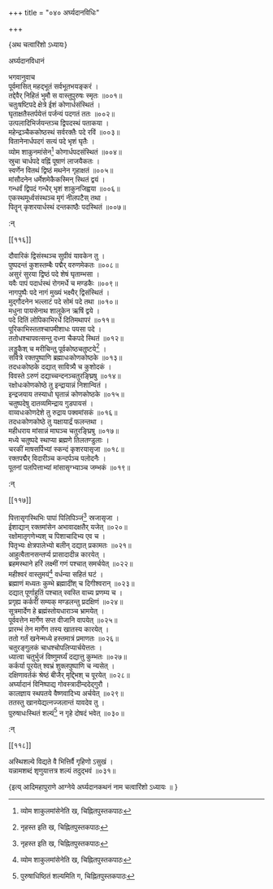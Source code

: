 +++
title = "०४० अर्घ्यदानविधिः"

+++

\{अथ चत्वारिंशो ऽध्यायः\}

अर्घ्यदानविधानं  
    
भगवानुवाच  
पूर्वमासित् महद्भूतं सर्वभूतभयङ्करं ।  
तद्देवैर् निहितं भुमौ स वास्तुपुरुषः स्मृतः   ॥००१॥  
चतुःषष्टिपदे क्षेत्रे ईशं कोणार्धसंस्थितं   ।  
घृताक्षतैस्तर्पयेत्तं पर्जन्यं पदगतं ततः   ॥००२॥  
उत्पलादिभिर्जयन्तञ्च द्विपदस्थं पताकया ।  
महेन्द्रञ्चैककोष्ठस्थं सर्वरक्तैः पदे रविं   ॥००३॥  
वितानेनार्धपदगं सत्यं पदे भृशं घृतैः   ।  
व्योम शाकुनमांसेन[^२] कोणार्धपदसंस्थितं   ॥००४॥  
स्रुचा चार्धपदे वह्निं पूषाणं लाजयैकतः   ।  
स्वर्णेन वितथं द्विष्ठं मथनेन गृहाक्षतं   ॥००५॥  
मांसौदनेन धर्मेशमेकैकस्मिन् स्थितं द्वयं ।  
गन्धर्वं द्विपदं गन्धैर् भृशं शाकुनजिह्वया   ॥००६॥  
एकस्थमूर्ध्वसंस्थञ्च मृगं नीलपटैस् तथा   ।  
पितॄन् कृशरयार्धस्थं दन्तकाष्ठैः पदस्थितं   ॥००७॥  
    
:न्  
    
[^१]: नृहस्त इति ख, चिह्नितपुस्तकपाठः  
    
[^२]: व्योम शाकुलमांसेनेति ख, चिह्नितपुस्तकपाठः  

[[११६]]
    
दौवारिकं द्विसंस्थञ्च सुग्रीवं यावकेन तु ।  
पुष्पदन्तं कुशस्तम्बैः पद्मैर् वरुणमेकतः   ॥००८॥  
असुरं सुरया द्विष्ठं पदे शेषं घृताम्भसा   ।  
यवैः पापं पदार्धस्थं रोगमर्धे च मण्डकैः   ॥००९॥  
नागपुष्पैः पदे नागं मुख्यं भक्ष्यैर् द्विसंस्थितं   ।  
मुद्गौदनेन भल्लाटं पदे सोमं पदे तथा ॥०१०॥  
मधुना पायसेनाथ शालूकेन ऋषिं द्वये ।  
पदे दितिं लोपिकाभिरर्धे दितिमथापरं ॥०११॥  
पूरिकाभिस्ततश्चापमीशाधः पयसा पदे ।  
ततोधश्चापवत्सन्तु दध्ना चैकपदे स्थितं ॥०१२॥  
लड्डुकैश् च मरीचिन्तु पूर्वकोष्ठचतुष्टये[^१]   ।  
सवित्रे रक्तपुष्पाणि ब्रह्माधःकोणकोष्ठके   ॥०१३॥  
तदधःकोष्ठके दद्यात् सावित्र्यै च कुशोदकं ।  
विवस्ते ऽरुणं दद्याच्चन्दनञ्चतुरङ्घ्रिषु ॥०१४॥  
रक्षोधःकोणकोष्ठे तु इन्द्रायान्नं निशान्वितं   ।  
इन्द्रजयाय तस्याधो घृतान्नं कोणकोष्ठके ॥०१५॥  
चतुष्पदेषु दातव्यमिन्द्राय गुडपायसं ।  
वाय्वधःकोणदेशे तु रुद्राय पक्वमांसकं ॥०१६॥  
तदधःकोणकोष्ठे तु यक्षायार्द्रं फलन्तथा   ।  
महीधराय मांसान्नं माघञ्च चतुरङ्घ्रिषु   ॥०१७॥  
मध्ये चतुष्पदे स्थाप्या ब्रह्मणे तिलतण्डुलाः   ।  
चरकीं माषसर्पिभ्यां स्कन्दं कृशरयासृजा   ॥०१८॥  
रक्तपद्मैर् विदारीञ्च कन्दर्पञ्च पलोदनैः ।  
पूतनां पलपित्ताभ्यां मांसासृग्भ्याञ्च जम्भकं   ॥०१९॥  
    
:न्  
    
[^१]: मध्यचतुष्टये इति ख, चिह्नितपुस्तकपाठः  

[[११७]]
    
पित्तासृगस्थिभिः पापां पिलिपिञ्जं[^१] स्रजासृजा   ।  
ईशाद्यान् रक्तमांसेन अभावादक्षतैर् यजेत् ॥०२०॥  
रक्षोमातृगणेभ्यश् च पिशाचादिभ्य एव च ।  
पितृभ्यः क्षेत्रपालेभ्यो बलीन् दद्यात् प्रकामतः   ॥०२१॥  
आहुत्वैतानसन्तर्प्य प्रासादादीन्न कारयेत् ।  
ब्रहमस्थाने हरिं लक्ष्मीं गणं पश्चात् समर्चयेत्   ॥०२२॥  
महीश्वरं वास्तुमयं[^२] वर्धन्या सहितं घटं   ।  
ब्रह्माणं मध्यतः कुम्भे ब्रह्मादींश् च दिगीश्वरान्   ॥०२३॥  
दद्यात् पूर्णाहुतिं पश्चात् स्वस्ति वाच्य प्रणम्य च   ।  
प्रगृह्य कर्करीं सम्यक् मण्डलन्तु प्रदक्षिणं   ॥०२४॥  
सूत्रमार्देण हे ब्रह्मंस्तोयधाराञ्च भ्रामयेत् ।  
पूर्ववत्तेन मार्गेण सप्त वीजानि वापयेत् ॥०२५॥  
प्रारम्भं तेन मार्गेण तस्य खातस्य कारयेत् ।  
ततो गर्तं खनेन्मध्ये हस्तमात्रं प्रमाणतः   ॥०२६॥  
चतुरङ्गुलकं चाधश्चोपलिप्यार्चयेत्ततः ।  
ध्यात्वा चतुर्भुजं विष्णुमर्घ्यं दद्यात्तु कुम्भतः   ॥०२७॥  
कर्कर्या पूरयेत् श्वभ्रं शुक्लपुष्पाणि च न्यसेत्   ।  
दक्षिणावर्तकं श्रेष्ठं बीजैर् मृद्द्भिश् च पूरयेत्   ॥०२८॥  
अर्घ्यादानं विनिष्पाद्य गोवस्त्रादीन्ददेद्गुरौ ।  
कालज्ञाय स्थपतये वैष्णवादिभ्य अर्चयेत् ॥०२९॥  
ततस्तु खानयेद्यत्नज्जलान्तं यावदेव तु ।  
पुरुषाधःस्थितं शल्यं[^३] न गृहे दोषदं भवेत्   ॥०३०॥  
    
:न्  
    
[^१]: पिलिपिच्छमिति ङ, चिह्नितपुस्तकपाठः  
    
[^२]: महीधरं वास्तुमयमिति ख, ङ, चिह्नितपुस्तकपाठः  
    
[^३]: पुरुषाधिष्ठितं शल्यमिति ग, चिह्नितपुस्तकपाठः  

[[११८]]
    
अस्थिशल्ये विद्यते वै भित्तिर्वै गृहिणो ऽसुखं ।  
यन्नामशब्दं शृणुयात्तत्र शल्यं तदुद्भवं   ॥०३१॥  
    
\{इत्य् आदिमहापुराणे आग्नेये अर्घ्यदानकथनं नाम चत्वारिंशो ऽध्यायः ॥  }
    